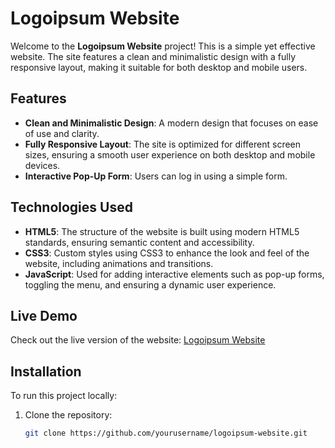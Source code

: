 # Logoipsum Website

Welcome to the **Logoipsum Website** project! This is a simple yet effective website. The site features a clean and minimalistic design with a fully responsive layout, making it suitable for both desktop and mobile users.

## Features

- **Clean and Minimalistic Design**: A modern design that focuses on ease of use and clarity.
- **Fully Responsive Layout**: The site is optimized for different screen sizes, ensuring a smooth user experience on both desktop and mobile devices.
- **Interactive Pop-Up Form**: Users can log in using a simple form.

## Technologies Used

- **HTML5**: The structure of the website is built using modern HTML5 standards, ensuring semantic content and accessibility.
- **CSS3**: Custom styles using CSS3 to enhance the look and feel of the website, including animations and transitions.
- **JavaScript**: Used for adding interactive elements such as pop-up forms, toggling the menu, and ensuring a dynamic user experience.

## Live Demo

Check out the live version of the website: [Logoipsum Website](https://your-website-link.com)

## Installation

To run this project locally:

1. Clone the repository:
   ```bash
   git clone https://github.com/yourusername/logoipsum-website.git

